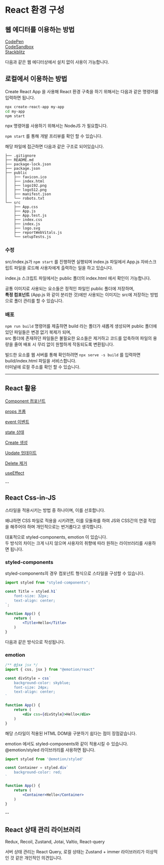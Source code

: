 # React 환경 구성

## 웹 에디터를 이용하는 방법

[CodePen](https://ko.legacy.reactjs.org/redirect-to-codepen/hello-world)  
[CodeSandbox](https://codesandbox.io/s/new)  
[Stackblitz](https://stackblitz.com/fork/react)

다음과 같은 웹 에디터상에서 설치 없이 사용이 가능합니다.

## 로컬에서 이용하는 방법

Create React App 을 사용해 React 환경 구축을 하기 위해서는 다음과 같은 명령어를 입력하면 됩니다.

```bash
npx create-react-app my-app
cd my-app
npm start
```

npx 명령어를 사용하기 위해서는 NodeJS 가 필요합니다.

`npm start` 를 통해 개발 프리뷰를 확인 할 수 있습니다.

해당 파일에 접근하면 다음과 같은 구조로 되어있습니다.

```
├── .gitignore
├── README.md  
├── package-lock.json  
├── package.json  
├── public  
│   ├── favicon.ico  
│   ├── index.html  
│   ├── logo192.png  
│   ├── logo512.png  
│   ├── manifest.json  
│   └── robots.txt  
└── src  
    ├── App.css  
    ├── App.js  
    ├── App.test.js  
    ├── index.css  
    ├── index.js  
    ├── logo.svg  
    ├── reportWebVitals.js  
    └── setupTests.js  
```

### 수정

src/index.js가 `npm start` 를 진행하면 실행되며 index.js 파일에서 App.js 자바스크립트 파일을 로드해 사용자에게 출력하는 일을 하고 있습니다.

index.js 스크립트 파일에서는 public 폴더의 index.html 에서 확인이 가능합니다.

공통 이미지로 사용되는 요소들은 정적인 파일인 public 폴더에 저장하며,  
__특정 컴포넌트__ (App.js 와 같이 분리한 것)에만 사용되는 이미지는 src에 저장하는 방법으로 폴더 관리를 할 수 있습니다.

### 배포

`npm run build` 명령어를 제출하면 build 라는 폴더가 새롭게 생성되며 public 폴더에 있던 파일들은 변경 없기 복제가 되며,  
src 폴더에 존재하던 파일들은 불필요한 요소들은 제거하고 코드를 압축하여 파일의 용량을 줄여 배포 시 무리 없이 원할하게 작동되도록 변환됩니다.

빌드한 요소를 웹 서버를 통해 확인하려면 `npx serve -s build` 를 입력하면 build/index.html 파일을 서비스합니다.  
터미널에 로컬 주소를 확인 할 수 있습니다.

---

## React 활용

<a href="https://github.com/Hansan529/react-tutorial-2024/blob/main/Component.md" target="_blank" rel="noopener">Component 컴포넌트</a>

<a href="https://github.com/Hansan529/react-tutorial-2024/blob/main/props.md" target="_blank" rel="noopener">props 프롭</a>

<a href="https://github.com/Hansan529/react-tutorial-2024/blob/main/event.md" target="_blank" rel="noopener">event 이벤트</a>

<a href="https://github.com/Hansan529/react-tutorial-2024/blob/main/state.md" target="_blank" rel="noopener">state 상태</a>

<a href="https://github.com/Hansan529/react-tutorial-2024/blob/main/create.md" target="_blank" rel="noopener">Create 생성</a>

<a href="https://github.com/Hansan529/react-tutorial-2024/blob/main/update.md" target="_blank" rel="noopener">Update 업데이트</a>

<a href="https://github.com/Hansan529/react-tutorial-2024/blob/main/delete.md" target="_blank" rel="noopener">Delete 제거</a>

<a href="https://github.com/Hansan529/react-tutorial-2024/blob/main/useEffect.md" target="_blank" rel="noopener">useEffect</a>

--

## React Css-in-JS

스타일을 적용시키는 방법 중 하나이며, 이를 선호합니다.

왜냐하면 CSS 파일로 적용을 시키려면, 이를 모듈화를 하여 JS와 CSS간의 연결 작업을 해주어야 하며 개인적으로는 번거롭다고 생각합니다.

대표적으로 styled-components, emotion 이 있습니다.  
두 방식의 차이는 크게 나지 않으며 사용자의 취향에 따라 원하는 라이브러리를 사용하면 됩니다.

### styled-components

styled-components의 경우 컴포넌트 형식으로 스타일을 구성할 수 있습니다.

```jsx
import styled from "styled-components";

const Title = styled.h1`
    font-size: 32px;
    text-align: center;
`;

function App() {
    return (
        <Title>Hello</Title>
    )
}
```

다음과 같은 방식으로 작성됩니다.

### emotion

```jsx
/** @jsx jsx */
import { css, jsx } from "@emotion/react"

const divStyle = css`
    background-color: skyblue;
    font-size: 24px;
    text-align: center;
`

function App() {
    return (
        <div css={divStyle}>Hello</div>
    )
}
```

해당 스타일이 적용된 HTML DOM을 구분하기 쉽다는 점이 장점같습니다.

emotion 에서도 styled-components와 같이 적용시킬 수 있습니다.  
@emotion/styled 라이브러리를 사용하면 됩니다.

```jsx
import styled from '@emotion/styled'

const Container = styled.div`
    background-color: red;
`

function App() {
    return (
        <Container>Hello</Container>
    )
}
```

--

## React 상태 관리 라이브러리

Redux, Recoil, Zustand, Jotai, Valtio, React-query

서버 상태 관리는 React Query, 로컬 상태는 Zustand + immer 라이브러리가 이상적인 것 같은 개인적인 의견입니다.
